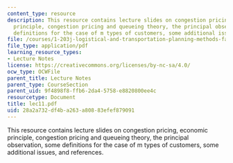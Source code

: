 ```yaml
---
content_type: resource
description: This resource contains lecture slides on congestion pricing, economic
  principle, congestion pricing and queueing theory, the principal observation, some
  definitions for the case of m types of customers, some additional issues, and references.
file: /courses/1-203j-logistical-and-transportation-planning-methods-fall-2006/28a2a732df4ba263a80883efef879091_lec11.pdf
file_type: application/pdf
learning_resource_types:
- Lecture Notes
license: https://creativecommons.org/licenses/by-nc-sa/4.0/
ocw_type: OCWFile
parent_title: Lecture Notes
parent_type: CourseSection
parent_uid: 9f4898f8-ffb6-2da4-5758-e8820800ee4c
resourcetype: Document
title: lec11.pdf
uid: 28a2a732-df4b-a263-a808-83efef879091
---
```

This resource contains lecture slides on congestion pricing, economic principle, congestion pricing and queueing theory, the principal observation, some definitions for the case of m types of customers, some additional issues, and references.